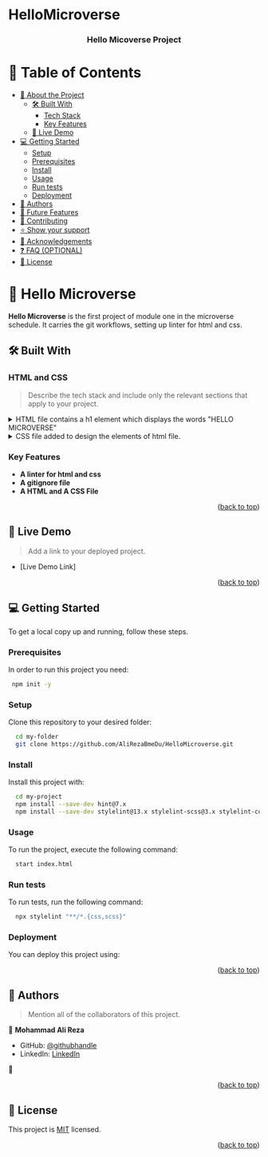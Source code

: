 # HelloMicroverse
<a name="readme-top"></a>

<div align="center">

  <h3><b>Hello Micoverse Project</b></h3>

</div>

<!-- TABLE OF CONTENTS -->

# 📗 Table of Contents

- [📖 About the Project](#about-project)
  - [🛠 Built With](#built-with)
    - [Tech Stack](#tech-stack)
    - [Key Features](#key-features)
  - [🚀 Live Demo](#live-demo)
- [💻 Getting Started](#getting-started)
  - [Setup](#setup)
  - [Prerequisites](#prerequisites)
  - [Install](#install)
  - [Usage](#usage)
  - [Run tests](#run-tests)
  - [Deployment](#deployment)
- [👥 Authors](#authors)
- [🔭 Future Features](#future-features)
- [🤝 Contributing](#contributing)
- [⭐️ Show your support](#support)
- [🙏 Acknowledgements](#acknowledgements)
- [❓ FAQ (OPTIONAL)](#faq)
- [📝 License](#license)

<!-- PROJECT DESCRIPTION -->

# 📖 Hello Microverse<a name="about-project"></a>


**Hello Microverse** is the first project of module one in the microverse schedule. It carries the git workflows, setting up linter for html and css.

## 🛠 Built With <a name="built-with"></a>

### HTML and CSS <a name="html"></a>

> Describe the tech stack and include only the relevant sections that apply to your project.

<details>
  <summary>HTML file contains a h1 element which displays the words "HELLO MICROVERSE"</summary>
</details>

<details>
  <summary>CSS file added to design the elements of html file.</summary>
</details>
<!-- Features -->

### Key Features <a name="key-features"></a>

- **A linter for html and css**
- **A gitignore file**
- **A HTML and A CSS File**


<p align="right">(<a href="#readme-top">back to top</a>)</p>

<!-- LIVE DEMO -->

## 🚀 Live Demo <a name="live-demo"></a>

> Add a link to your deployed project.

- [Live Demo Link]

<p align="right">(<a href="#readme-top">back to top</a>)</p>

<!-- GETTING STARTED -->

## 💻 Getting Started <a name="getting-started"></a>

To get a local copy up and running, follow these steps.

### Prerequisites

In order to run this project you need:

<!--
Example command:

```sh
 gem install rails
```
 -->
 ```sh
  npm init -y
```

### Setup

Clone this repository to your desired folder:

```sh
  cd my-folder
  git clone https://github.com/AliRezaBmeDu/HelloMicroverse.git
```
<!--
Example commands:

```sh
  cd my-folder
  git clone git@github.com:myaccount/my-project.git
```
--->

### Install

Install this project with:

<!--
Example command:

```sh
  cd my-project
  gem install
```
--->
```sh
  cd my-project
  npm install --save-dev hint@7.x
  npm install --save-dev stylelint@13.x stylelint-scss@3.x stylelint-config-standard@21.x stylelint-csstree-validator@1.x
```

### Usage

To run the project, execute the following command:

```sh
  start index.html
```
<!--
Example command:

```sh
  rails server
```
--->

### Run tests

To run tests, run the following command:

```sh
  npx stylelint "**/*.{css,scss}"
```
<!--
Example command:

```sh
  start index.html
```
--->

### Deployment

You can deploy this project using:

<!--
Example:

```sh

```
 -->

<p align="right">(<a href="#readme-top">back to top</a>)</p>



<!-- AUTHORS -->

## 👥 Authors <a name="authors"></a>

> Mention all of the collaborators of this project.

👤 **Mohammad Ali Reza**

- GitHub: [@githubhandle](https://github.com/AliRezaBmeDu)
- LinkedIn: [LinkedIn](https://www.linkedin.com/in/mohammad-ali-reza-389717102)

👤

<p align="right">(<a href="#readme-top">back to top</a>)</p>


<!-- LICENSE -->

## 📝 License <a name="license"></a>

This project is [MIT](https://choosealicense.com/licenses/mit/) licensed.

<p align="right">(<a href="#readme-top">back to top</a>)</p>